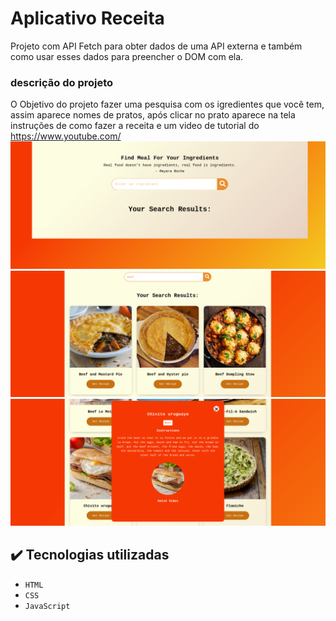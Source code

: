 # Aplicativo Receita
Projeto com API Fetch para obter dados de uma API externa e também como usar esses dados para preencher o DOM com ela.

### descrição do projeto
O Objetivo do projeto fazer uma pesquisa com os igredientes que você tem, assim aparece nomes de pratos, após clicar no prato aparece na tela instruções de como fazer a receita e um video de tutorial do <https://www.youtube.com/>
![Página inicial do projeto](./img/Captura%20de%20tela%20de%202022-06-21%2017-48-14.png) 
![Página com pratos](./img/Captura%20de%20tela%20de%202022-06-21%2017-49-55.png) 
![Página  com receitas ](./img/Captura%20de%20tela%20de%202022-06-21%2017-51-47.png) 


## ✔️ Tecnologias utilizadas

- ``HTML``
- ``CSS``
- ``JavaScript``
